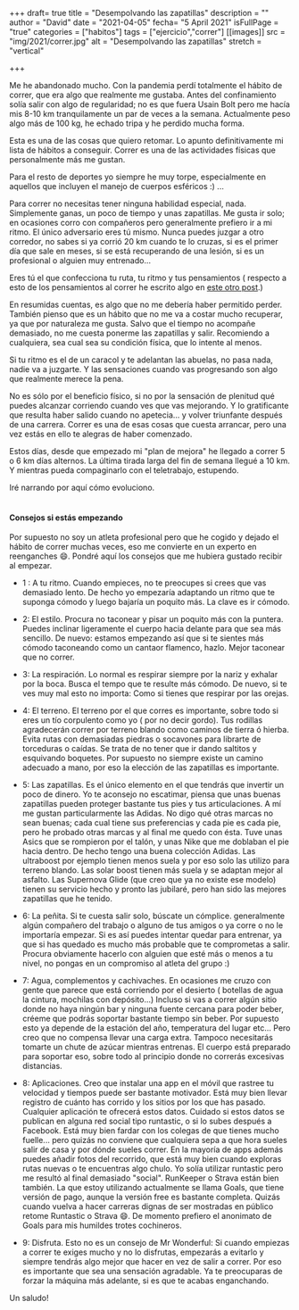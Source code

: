 +++
draft= true
title = "Desempolvando las zapatillas"
description = ""
author = "David"
date = "2021-04-05"
fecha= "5 April 2021"
isFullPage = "true"
categories = ["habitos"]
tags = ["ejercicio","correr"]
[[images]]
  src = "img/2021/correr.jpg"
  alt = "Desempolvando las zapatillas"
  stretch = "vertical"

+++

Me he abandonado mucho. Con la pandemia perdí totalmente el hábito de correr, que era algo que realmente me gustaba. Antes del confinamiento solía salir con algo de regularidad; no es que fuera Usain Bolt pero me hacía mis 8-10 km tranquilamente un par de veces a la semana. Actualmente peso algo más de 100 kg, he echado tripa y he perdido mucha forma.
 
Esta es una de las cosas que quiero retomar. Lo apunto definitivamente mi lista de hábitos a conseguir. Correr es una de las actividades físicas que personalmente más me gustan. 

Para el resto de deportes yo siempre he muy torpe, especialmente en aquellos que incluyen el manejo de cuerpos esféricos :) ... 

Para correr no necesitas tener ninguna habilidad especial, nada. Simplemente ganas, un poco de tiempo y unas zapatillas. Me gusta ir solo; en ocasiones corro con compañeros pero generalmente prefiero ir a mi ritmo. El único adversario eres tú mismo. Nunca puedes juzgar a otro corredor, no sabes si ya corrió 20 km cuando te lo cruzas, si es el primer día que sale en meses, si se está recuperando de una lesión, si es un profesional o alguien muy entrenado... 

Eres tú el que confecciona tu ruta, tu ritmo y tus pensamientos ( respecto a esto de los pensamientos al correr he escrito algo en [este otro post](../posturas_meditar).)

 En resumidas cuentas, es algo que no me debería haber permitido perder. También pienso que es un hábito que no me va a costar mucho recuperar, ya que por naturaleza me gusta. Salvo que el tiempo no acompañe demasiado, no me cuesta ponerme las zapatillas y salir. Recomiendo a cualquiera, sea cual sea su condición física, que lo intente al menos. 

Si tu ritmo es el de un caracol y te adelantan las abuelas, no pasa nada, nadie va a juzgarte. Y las sensaciones cuando vas progresando son algo que realmente merece la pena. 

No es sólo por el beneficio físico, si no por la sensación de plenitud qué puedes alcanzar corriendo cuando ves que vas mejorando. Y lo gratificante que resulta haber salido cuando no apetecia... y volver triunfante después de una carrera. Correr es una de esas cosas que cuesta arrancar, pero una vez estás en ello te alegras de haber comenzado. 

 Estos días, desde que empezado mi "plan de mejora" he llegado a correr 5 o 6 km días alternos. La última tirada larga del fin de semana llegué a 10 km. Y mientras pueda compaginarlo con el teletrabajo, estupendo.

 Iré narrando por aquí cómo evoluciono. 
<br/><br/> 

 #### Consejos si estás empezando

 Por supuesto no soy un atleta profesional pero que he cogido y dejado el hábito de correr muchas veces,  eso me convierte en un experto en reenganches :smile:. Pondré aquí los consejos que me hubiera gustado recibir al empezar. 
<br/>

 + 1 : A tu ritmo. Cuando empieces, no te preocupes si crees que vas demasiado lento. De hecho yo empezaría adaptando un ritmo que te suponga cómodo y luego bajaría un poquito más. La clave es ir cómodo. 


 + 2: El estilo. Procura no taconear y pisar un poquito más con la puntera. Puedes inclinar ligeramente el cuerpo hacia delante para que sea más sencillo. De nuevo: estamos empezando así que si te sientes más cómodo taconeando como un cantaor flamenco, hazlo. Mejor taconear que no correr.


 + 3: La respiración. Lo normal es respirar siempre por la nariz y exhalar por la boca. Busca el tempo que te resulte más cómodo. De nuevo, si te ves muy mal esto no importa: Como si tienes que respirar por las orejas.


 + 4: El terreno. El terreno por el que corres es importante, sobre todo si eres un tío corpulento como yo ( por no decir gordo). Tus rodillas agradecerán correr por terreno blando como caminos de tierra ó hierba. Evita rutas con demasiadas piedras o socavones para librarte de torceduras o caídas. Se trata de no tener que ir dando saltitos y esquivando boquetes. Por supuesto no siempre existe un camino adecuado a mano, por eso la elección de las zapatillas es importante.

 + 5: Las zapatillas. Es el único elemento en el que tendrás que invertir un poco de dinero. Yo te aconsejo no escatimar, piensa que unas buenas zapatillas pueden proteger bastante tus pies y tus articulaciones. A mí me gustan particularmente las Adidas. No digo qué otras marcas no sean buenas; cada cual tiene sus preferencias y cada pie es cada pie, pero he probado otras marcas y al final me quedo con ésta. Tuve unas Asics que se rompieron por el talón, y unas Nike que me doblaban el pie hacia dentro. De hecho tengo una buena colección Adidas. Las ultraboost por ejemplo tienen menos suela y por eso solo las utilizo para terreno blando. Las solar boost tienen más suela y se adaptan mejor al asfalto. Las Supernova Glide (que creo que ya no existe ese modelo) tienen su servicio hecho y pronto las jubilaré,  pero han sido las mejores zapatillas que he tenido.

 + 6: La peñita. Si te cuesta salir solo, búscate un cómplice. generalmente algún compañero del trabajo o alguno de tus amigos o ya corre o no le importaría empezar. Si es así puedes intentar quedar para entrenar, ya que si has quedado es mucho más probable que te comprometas a salir. Procura obviamente hacerlo con alguien que esté más o menos a tu nivel, no pongas en un compromiso al atleta del grupo :)

 + 7: Agua, complementos y cachivaches. En ocasiones me cruzo con gente que parece que está corriendo por el desierto ( botellas de agua la cintura, mochilas con depósito...) Incluso si vas a correr algún sitio donde no haya ningún bar y ninguna fuente cercana para poder beber, créeme que podrás soportar bastante tiempo sin beber. Por supuesto esto ya depende de la estación del año, temperatura del lugar etc... Pero creo que no compensa llevar una carga extra. Tampoco necesitarás tomarte un chute de azúcar mientras entrenas. El cuerpo está preparado para soportar eso, sobre todo al principio donde no correrás excesivas distancias. 

 + 8: Aplicaciones. Creo que instalar una app en el móvil que rastree tu velocidad y tiempos puede ser bastante motivador. Está muy bien llevar registro de cuánto has corrido y los sitios por los que has pasado. Cualquier aplicación te ofrecerá estos datos. Cuidado si estos datos se publican en alguna red social tipo runtastic, o si lo subes después a Facebook. Está muy bien fardar con los colegas de que tienes mucho fuelle... pero quizás no conviene que cualquiera sepa a que hora sueles salir de casa y por dónde sueles correr. En la mayoría de apps además puedes añadir fotos del recorrido, que está muy bien cuando exploras rutas nuevas o te encuentras algo chulo. Yo solía utilizar runtastic pero me resultó al final demasiado "social". RunKeeper o Strava están bien también. La que estoy utilizando actualmente se llama Goals, que tiene versión de pago, aunque la versión free es bastante completa. Quizás cuando vuelva a hacer carreras dignas de ser mostradas en público retome Runtastic o Strava :smile:. De momento prefiero el anonimato de Goals para mis humildes trotes cochineros.

 + 9: Disfruta. Esto no es un consejo de Mr Wonderful: Si cuando empiezas a correr te exiges mucho y no lo disfrutas, empezarás a evitarlo y siempre tendrás algo mejor que hacer en vez de salir a correr. Por eso es importante que sea una sensación agradable. Ya te preocuparas de forzar la máquina más adelante, si es que te acabas enganchando. 




 Un saludo!